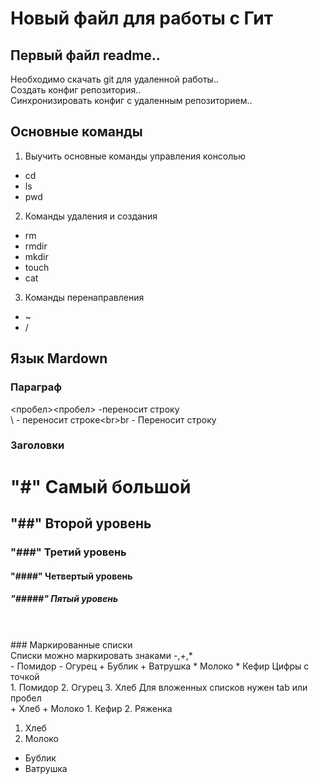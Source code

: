 # Новый файл для работы с Гит  

## Первый файл readme..
Необходимо скачать git для удаленной работы..  
Создать конфиг репозитория..  
Синхронизировать конфиг с удаленным репозиторием..  

## Основные команды
1. Выучить основные команды управления консолью
* cd
* ls
* pwd
2. Команды удаления и создания
* rm
* rmdir
* mkdir
* touch
* cat 
3. Команды перенаправления
* ~
* /

## Язык Mardown
### Параграф
<пробел><пробел> -переносит строку<br>\ - переносит строкe\<br>br - Переносит строку <br> 
### Заголовки  
# "#" Самый большой  
## "##" Второй уровень  
### "###" Третий уровень  
#### "####" Четвертый уровень  
##### "#####" Пятый уровень  
<br>
<br>
### Маркированные списки<br>
Списки можно маркировать знаками -,+,*<br>
- Помидор
- Огурец
+ Бублик
+ Ватрушка
* Молоко
* Кефир
Цифры с точкой<br>
1. Помидор
2. Огурец
3. Хлеб
Для вложенных списков нужен tab или пробел<br>
+ Хлеб
+ Молоко
 1. Кефир
 2. Ряженка

1. Хлеб
2. Молоко
 + Бублик
 + Ватрушка
 
 

